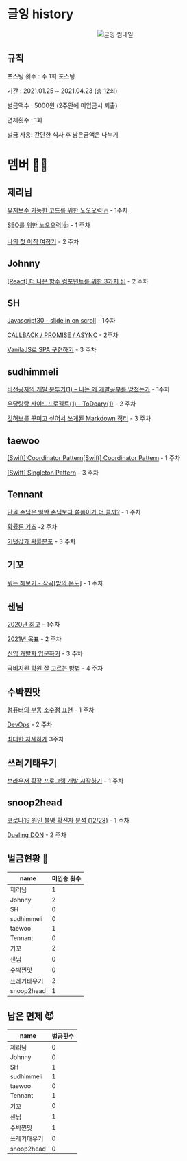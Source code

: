 # 글잉 history

<p align="center">
  <img src="/글잉%20썸네일.jpg" alt="글잉 썸네일" ></img>
</p>

## 규칙
포스팅 횟수 : 주 1회 포스팅

기간 : 2021.01.25 ~ 2021.04.23 (총 12회)

벌금액수 : 5000원 (2주안에 미입금시 퇴출)

면제횟수 : 1회

벌금 사용: 간단한 식사 후 남은금액은 나누기


# 멤버 🙆‍♂️

## 제리님
[유지보수 가능한 코드를 위한 노오오력!🔥](https://velog.io/@jerrynim_/%EC%9C%A0%EC%A7%80%EB%B3%B4%EC%88%98-%EA%B0%80%EB%8A%A5%ED%95%9C-%EC%BD%94%EB%93%9C%EB%A5%BC-%EC%9C%84%ED%95%9C-%EB%85%B8%EC%98%A4%EC%98%A4%EB%A0%A5) - 1주차

[SEO를 위한 노오오력!👍](https://velog.io/@jerrynim_/SEO%EB%A5%BC%EC%9C%84%ED%95%9C-%EB%85%B8%EC%98%A4%EC%98%A4%EB%A0%A5) - 1 주차

[나의 첫 이직 여정기](https://velog.io/@jerrynim_/%EB%82%98%EC%9D%98-%EC%B2%AB-%EC%9D%B4%EC%A7%81-%EC%97%AC%EC%A0%95%EA%B8%B0) - 2 주차


## Johnny
[[React] 더 나은 함수 컴포넌트를 위한 3가지 팁](https://jong-hui.github.io/devlog/2021/02/02/(React)3-tips-for-better-functional-components/) - 2 주차

## SH
[Javascript30 - slide in on scroll](https://velog.io/@seeh_h/Javascript30-slide-in-on-scroll) - 1주차

[CALLBACK / PROMISE / ASYNC](https://velog.io/@seeh_h/CALLBACK-PROMISE-ASYNC) - 2주차

[VanilaJS로 SPA 구현하기](https://velog.io/@seeh_h/VanilaJS%EB%A1%9C-SPA-%EA%B5%AC%ED%98%84%ED%95%98%EA%B8%B0) - 3 주차

## sudhimmeli
[비전공자의 개발 분투기(1) – 나는 왜 개발공부를 망쳤는가](https://velog.io/@sud_himmeli/WhyImessedup)  - 1주차

[우당탕탕 사이드프로젝트(1) - ToDoary(1)](https://velog.io/@sud_himmeli/ToDoary1)  - 2 주차

[깃허브를 꾸미고 싶어서 쓰게된 Markdown 정리](https://velog.io/@sud_himmeli/markdown) - 3 주차

## taewoo
[[Swift] Coordinator Pattern[Swift] Coordinator Pattern](https://jintaewoo.tistory.com/58) - 1 주차

[[Swift] Singleton Pattern](https://jintaewoo.tistory.com/59) - 3 주차

## Tennant
[단골 손님은 일반 손님보다 씀씀이가 더 클까?](https://pazu0522.github.io/%ED%86%B5%EA%B3%84%ED%95%99/%EB%8D%B0%EC%9D%B4%ED%84%B0%20%EB%B6%84%EC%84%9D/mann_whitney_u-test/)  - 1 주차

[확률론 기초](https://pazu0522.github.io/통계학/확률론/stats110_06/) -2 주차

[기댓값과 확률분포](https://pazu0522.github.io/%ED%86%B5%EA%B3%84%ED%95%99/%ED%99%95%EB%A5%A0%EB%A1%A0/stats110_09/) - 3 주차

## 기꼬
[뭐든 해보기 - 작곡[밤의 온도]](https://blog.naver.com/h1guitar/222226588794)  - 1 주차

## 샌님
[2020년 회고](https://velog.io/@sannim/1%ED%99%94-2020%EB%85%84-%ED%9A%8C%EA%B3%A0) - 1주차

[2021년 목표](https://velog.io/@sannim/2021%EB%85%84-%EB%AA%A9%ED%91%9C) - 2 주차

[신입 개발자 입문하기](https://velog.io/@sannim/%EC%8B%A0%EC%9E%85-%EA%B0%9C%EB%B0%9C%EC%9E%90-%EC%9E%85%EB%AC%B8%ED%95%98%EA%B8%B0) - 3 주차

[국비지원 학원 잘 고르는 방법](https://velog.io/@sannim/%EA%B5%AD%EB%B9%84%EC%A7%80%EC%9B%90-%ED%95%99%EC%9B%90-%EC%9E%98-%EA%B3%A0%EB%A5%B4%EB%8A%94-%EB%B0%A9%EB%B2%95) - 4 주차

## 수박찐맛
[컴퓨터의 부동 소수점 표현](https://www.notion.so/dimsss/552068645c9c49f2a450a85b4fbdf3bd) - 1 주차

[DevOps](https://www.notion.so/dimsss/DevOps-c57f01eadafd4581b3cbf7bfe9b36e76)  - 2 주차

[최대한 자세하게](https://www.notion.so/dimsss/4c596ae83c3841af9f91b9530047d131) 3주차

## 쓰레기태우기
[브라우저 확장 프로그램 개발 시작하기](https://taeuk-gang.github.io/wiki/browser_extension_1/#more) - 1 주차

## snoop2head
[코로나19 원인 불명 확진자 분석 (12/28)](https://velog.io/@snoop2head/covid19-unknown-spread) - 1 주차

[Dueling DQN](https://velog.io/@snoop2head/Dueling-DQN) - 2 주차

## 벌금현황 💸
| name | 미인증 횟수
|---|---
| 제리님 | 1
| Johnny | 2 
| SH | 0 
| sudhimmeli | 0 
| taewoo | 1
| Tennant | 0
| 기꼬 | 2 
| 샌님 | 0 
| 수박찐맛 | 0 
| 쓰레기태우기 | 2 
| snoop2head | 1 


## 남은 면제 😈
| name | 벌금횟수
|---|---
| 제리님 | 0
| Johnny | 0
| SH | 1
| sudhimmeli | 1
| taewoo | 0
| Tennant | 1
| 기꼬 | 0 
| 샌님 | 1 
| 수박찐맛 | 1 
| 쓰레기태우기 | 0 
| snoop2head | 0
